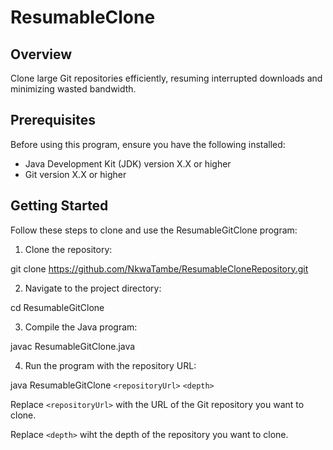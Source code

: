 # ResumableClone


## Overview
Clone large Git repositories efficiently, resuming interrupted downloads and minimizing wasted bandwidth.


## Prerequisites
Before using this program, ensure you have the following installed:
- Java Development Kit (JDK) version X.X or higher
- Git version X.X or higher

## Getting Started
Follow these steps to clone and use the ResumableGitClone program:


1. Clone the repository:

git clone  https://github.com/NkwaTambe/ResumableCloneRepository.git



2. Navigate to the project directory:

cd ResumableGitClone


3. Compile the Java program:


javac ResumableGitClone.java


4. Run the program with the repository URL:

java ResumableGitClone  `<repositoryUrl>` `<depth>`


Replace `<repositoryUrl>` with the URL of the Git repository you want to clone.

Replace `<depth>` wiht the depth of the repository you want to clone. 

